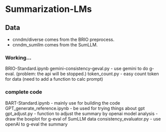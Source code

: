 # Summarization-LMs

## Data
- cnndm/diverse comes from the BRIO preprocess.
- cnndm_sumllm comes from the SumLLM.

### Working...
BRIO-Standard.ipynb
gemini-consistency-geval.py - use gemini to do g-eval. (problem: the api will be stopped.)
token_count.py - easy count token for data (need to add a function to calc prompt)

### complete code
BART-Standard.ipynb - mainly use for building the code
GPT_generate_reference.ipynb - be used for trying things about gpt
gpt_adjust.py - function to adjust the summary by openai model
analysis - draw the boxplot for g-eval of SumLLM data
consistency_evaluator.py - use openAI to g-eval the summary
